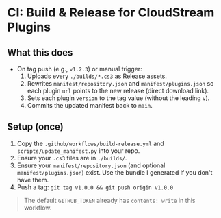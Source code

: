 
# CI: Build & Release for CloudStream Plugins

## What this does
- On tag push (e.g., `v1.2.3`) or manual trigger:
  1. Uploads every `./builds/*.cs3` as Release assets.
  2. Rewrites `manifest/repository.json` and `manifest/plugins.json` so each plugin `url` points to the new release (direct download link).
  3. Sets each plugin `version` to the tag value (without the leading `v`).
  4. Commits the updated manifest back to `main`.

## Setup (once)
1. Copy the `.github/workflows/build-release.yml` and `scripts/update_manifest.py` into your repo.
2. Ensure your `.cs3` files are in `./builds/`.
3. Ensure your `manifest/repository.json` (and optional `manifest/plugins.json`) exist. Use the bundle I generated if you don't have them.
4. Push a tag: `git tag v1.0.0 && git push origin v1.0.0`

> The default `GITHUB_TOKEN` already has `contents: write` in this workflow.
